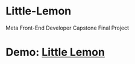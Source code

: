 # Little-Lemon
Meta Front-End Developer Capstone Final Project

# Demo: [Little Lemon](https://CyberOwl9.github.io/Little-Lemon/)
